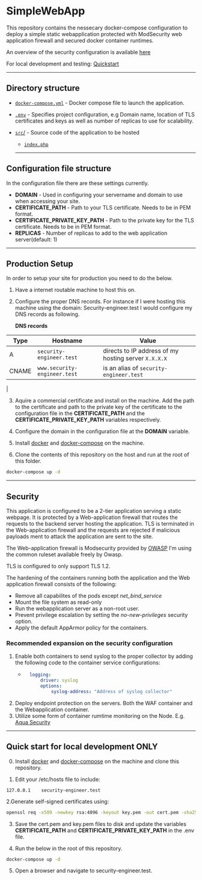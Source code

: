 # SimpleWebApp
This repository contains the nessecary docker-compose configuration to deploy a simple static webapplication protected with ModSecurity web application firewall and secured docker container runtimes. 

An overview of the security configuration is available [here](#security)

For local development and testing: [Quickstart](#quickstart)

---
## <a id="directory"></a>Directory structure

- [`docker-compose.yml`](docker-compose.yml) - Docker compose file to launch the application.
- [`.env`](.env) - Specifies project configuration, e.g Domain name, location of TLS certificates and keys as well as number of replicas to use for scalability.
- [`src`/](src/) - Source code of the application to be hosted
    - [`index.php`](index.php)

    ---
## <a id="conf"></a>Configuration file structure
In the configuration file there are these settings currently.
- **DOMAIN** - Used in configuring your servername and domain to use when accessing your site.
- **CERTIFICATE_PATH** - Path to your TLS certificate. Needs to be in PEM format.
- **CERTIFICATE_PRIVATE_KEY_PATH** - Path to the private key for the TLS certificate. Needs to be in PEM format.
- **REPLICAS** - Number of replicas to add to the web application server(default: 1)

---
## <a id="production"></a> Production Setup

In order to setup your site for production you need to do the below. 

1. Have a internet routable machine to host this on.
2. Configure the proper DNS records. For instance if I were hosting this machine using the domain: Security-engineer.test I would configure my DNS records as following. 
    
    **DNS records**

| Type  | Hostname                      | Value                                    |
| ----- | ----------------------------- | ---------------------------------------- |
| A     | `security-engineer.test`     | directs to IP address of my hosting server `X.X.X.X`          |
| CNAME | `www.security-engineer.test` | is an alias of `security-engineer.test` |
|

3. Aquire a commercial certificate and install on the machine. Add the path to the certificate and path to the private key of the certificate to the configuration file in the **CERTIFICATE_PATH** and the **CERTIFICATE_PRIVATE_KEY_PATH** variables respectively.

4. Configure the domain in the configuration file at the **DOMAIN** variable.

5. Install [docker](https://docs.docker.com/install/) and [docker-compose](https://docs.docker.com/compose/install/) on the machine.

5. Clone the contents of this repository on the host and run at the root of this folder. 
```bash 
docker-compose up -d 
```

---
## <a id="security"></a> Security

This application is configured to be a 2-tier application serving a static webpage. It is protected by a Web-application firewall that routes the requests to the backend server hosting the application. 
TLS is terminated in the Web-application firewall and the requests are rejected if malicious payloads ment to attack the application are sent to the site.


The Web-application firewall is Modsecurity provided by [OWASP](https://github.com/coreruleset/modsecurity-crs-docker) I'm using the common ruleset available freely by Owasp.


TLS is configured to only support TLS 1.2.

The hardening of the containers running both the application and the Web application firewall consists of the following:

- Remove all capabilites of the pods except *net_bind_service*
- Mount the file system as read-only
- Run the webapplication server as a non-root user. 
- Prevent privilege escalation by setting the *no-new-privileges* security option.
- Apply the default AppArmor policy for the containers.

### Recommended expansion on the security configuration

1. Enable both containers to send syslog to the proper collector by adding the following code to the container service configurations:
    - ```yaml
        logging:
            driver: syslog
            options:
                syslog-address: "Address of syslog collector"

2. Deploy endpoint protection on the servers. Both the WAF container and the Webapplication container.
3. Utilize some form of container rumtime monitoring on the Node. E.g. [Aqua Security](https://www.aquasec.com/)
---

## <a id=quickstart></a>Quick start for local development **ONLY**

0. Install [docker](https://docs.docker.com/install/) and [docker-compose](https://docs.docker.com/compose/install/) on the machine and clone this repository.

1. Edit your /etc/hosts file to include: 
```
127.0.0.1    security-engineer.test 
```

2.Generate self-signed certificates using:
``` bash
openssl req -x509 -newkey rsa:4096 -keyout key.pem -out cert.pem -sha256 -days 365
```

3. Save the cert.pem and key.pem files to disk and update the variables **CERTIFICATE_PATH** and **CERTIFICATE_PRIVATE_KEY_PATH** in the .env file.

4. Run the below in the root of this repository.
```bash 
docker-compose up -d 
``` 

5. Open a browser and navigate to security-engineer.test.